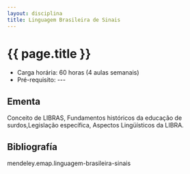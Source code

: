 ```yaml
---
layout: disciplina
title: Linguagem Brasileira de Sinais
---
```


# {{ page.title }}

- Carga horária: 60 horas (4 aulas semanais)
- Pré-requisito: ---

## Ementa 

Conceito de LIBRAS, Fundamentos históricos da educação de
surdos,Legislação específica, Aspectos Lingüísticos da LIBRA.


## Bibliografía

mendeley.emap.linguagem-brasileira-sinais
